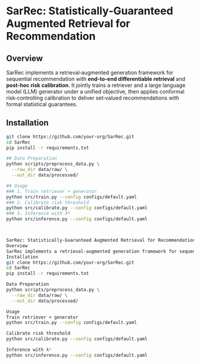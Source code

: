 # SarRec: Statistically‑Guaranteed Augmented Retrieval for Recommendation
## Overview
SarRec implements a retrieval‑augmented generation framework for sequential recommendation with **end‑to‑end differentiable retrieval** and **post‑hoc risk calibration**. It jointly trains a retriever and a large language model (LLM) generator under a unified objective, then applies conformal risk‑controlling calibration to deliver set‑valued recommendations with formal statistical guarantees.

## Installation
```bash
git clone https://github.com/your-org/SarRec.git
cd SarRec
pip install -r requirements.txt

## Data Preparation
python scripts/preprocess_data.py \
  --raw_dir data/raw/ \
  --out_dir data/processed/

## Usage
### 1. Train retriever + generator
python src/train.py --config configs/default.yaml
### 2. Calibrate risk threshold
python src/calibrate.py --config configs/default.yaml
### 3. Inference with λ*
python src/inference.py --config configs/default.yaml



SarRec: Statistically-Guaranteed Augmented Retrieval for Recommendation
Overview
SarRec implements a retrieval-augmented generation framework for sequential recommendation with end-to-end differentiable retrieval and post-hoc risk calibration. It jointly trains a retriever and a large language model (LLM) generator under a unified objective, then applies conformal risk-controlling calibration to deliver set-valued recommendations with formal statistical guarantees.
Installation
git clone https://github.com/your-org/SarRec.git
cd SarRec
pip install -r requirements.txt

Data Preparation
python scripts/preprocess_data.py \
  --raw_dir data/raw/ \
  --out_dir data/processed/

Usage
Train retriever + generator
python src/train.py --config configs/default.yaml

Calibrate risk threshold
python src/calibrate.py --config configs/default.yaml

Inference with λ*
python src/inference.py --config configs/default.yaml

